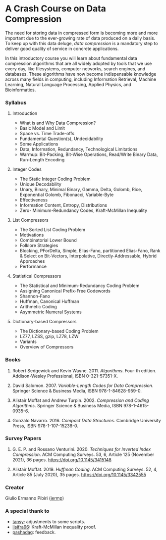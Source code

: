 A Crash Course on Data Compression
==================================

The need for storing data in compressed form is becoming more and more important
due to the ever-growing rate of data produced on a daily basis.
To keep up with this data deluge, *data compression*
is a mandatory step to deliver good quality of service in concrete applications.

In this introductory course you will learn about fundamental
data compression algorithms that are all widely adopted by
tools that we use every day, like filesystems, computer networks,
search engines, and databases.
These algorithms have now become indispensable knowledge across many fields in computing, including Information Retrieval, Machine Learning, Natural Language Processing, Applied Physics, and Bioinformatics.


### Syllabus

1. Introduction
	- What is and Why Data Compression?
	- Basic Model and Limit
	- Space vs. Time Trade-offs
	- Fundamental Question(s), Undecidability
	- Some Applications
	- Data, Information, Redundancy, Technological Limitations
	- Warmup: Bit-Packing, Bit-Wise Operations, Read/Write Binary Data, Run-Length Encoding

2. Integer Codes
	- The Static Integer Coding Problem
	- Unique Decodability
	- Unary, Binary, Minimal Binary, Gamma, Delta, Golomb, Rice, Exponential Golomb, Fibonacci, Variable-Byte
	- Effectiveness
	- Information Content, Entropy, Distributions
	- Zero- Minimum-Redundancy Codes, Kraft-McMillan Inequality
	
3. List Compressors
	- The Sorted List Coding Problem
	- Motivations
	- Combinatorial Lower Bound
	- Folklore Strategies
	- Blocking, PForDelta, Simple, Elias-Fano, partitioned Elias-Fano, Rank & Select on Bit-Vectors, Interpolative, Directly-Addressable, Hybrid Approaches
	- Performance

4. Statistical Compressors
	- The Statistical and Minimum-Redundancy Coding Problem
	- Assigning Canonical Prefix-Free Codewords
	- Shannon-Fano
	- Huffman, Canonical Huffman
	- Arithmetic Coding
	- Asymmetric Numeral Systems

5. Dictionary-based Compressors
	- The Dictionary-based Coding Problem
	- LZ77, LZSS, gzip, LZ78, LZW
	- Variants
	- Overview of Compressors

### Books

1. Robert Sedgewick and Kevin Wayne. 2011. *Algorithms*. Four-th edition. Addison-Wesley Professional, ISBN 0-321-57351-X.

2. David Salomon. 2007. *Variable-Length Codes for Data Compression*. Springer Science & Business Media, ISBN 978-1-84628-959-0.

3. Alistair Moffat and Andrew Turpin. 2002. *Compression and Coding Algorithms*. Springer Science & Business Media, ISBN 978-1-4615-0935-6.

4. Gonzalo Navarro. 2016. *Compact Data Structures*. Cambridge University Press, ISBN 978-1-107-15238-0.

### Survey Papers

1. G. E. P. and Rossano Venturini. 2020. *Techniques for Inverted Index Compression*. ACM Computing Surveys. 53, 6, Article 125 (November 2021), 36 pages. https://doi.org/10.1145/3415148

2. Alistair Moffat. 2019. *Huffman Coding*. ACM Computing Surveys. 52, 4, Article 85 (July 2020), 35 pages. https://doi.org/10.1145/3342555

### Creator

Giulio Ermanno Pibiri ([jermp](https://github.com/jermp))

### A special thank to

- [tansy](https://github.com/jermp/data_compression_course/commits?author=tansy): adjustments to some scripts.
- [lisifra96](https://github.com/jermp/data_compression_course/commits?author=lisifra96): Kraft-McMillan inequality proof.
- [pashadag](https://github.com/pashadag): feedback.

<!-- ### QR Codes

	qrencode "myurl" -o myurl.png -->

